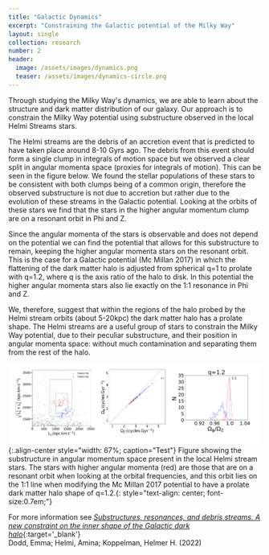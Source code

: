 ```yaml
---
title: "Galactic Dynamics"
excerpt: "Constraining the Galactic potential of the Milky Way"
layout: single
collection: research
number: 2
header:
  image: /assets/images/dynamics.png
  teaser: /assets/images/dynamics-circle.png
---
```


Through studying the Milky Way's dynamics, we are able to learn about the structure and dark matter distribution of our galaxy. Our approach is to constrain the Milky Way potential using substructure observed in the local Helmi Streams stars. 

The Helmi streams are the debris of an accretion event that is predicted to have taken place around 8-10 Gyrs ago. The debris from this event should form a single clump in integrals of motion space but we observed a clear split in angular momenta space (proxies for integrals of motion). This can be seen in the figure below. We found the stellar populations of these stars to be consistent with both clumps being of a common origin, therefore the observed substructure is not due to accretion but rather due to the evolution of these streams in the Galactic potential. Looking at the orbits of these stars we find that the stars in the higher angular momentum clump are on a resonant orbit in Phi and Z. 

Since the angular momenta of the stars is observable and does not depend on the potential we can find the potential that allows for this substructure to remain, keeping the higher angular momenta stars on the resonant orbit. This is the case for a Galactic potential (Mc Millan 2017) in which the flattening of the dark matter halo is adjusted from spherical q=1 to prolate with q=1.2, where q is the axis ratio of the halo to disk. In this potential the higher angular momenta stars also lie exactly on the 1:1 resonance in Phi and Z. 

We, therefore, suggest that within the regions of the halo probed by the Helmi stream orbits (about 5-20kpc) the dark matter halo has a prolate shape. The Helmi streams are a useful group of stars to constrain the Milky Way potential, due to their peculiar substructure, and their position in angular momenta space: without much contamination and separating them from the rest of the halo.

![Helmi Streams Substructure](/assets/images/HS_clumps.png){:.align-center style="width: 67%; caption="Test"}
Figure showing the substructure in angular momentum space present in the local Helmi stream stars. The stars with higher angular momenta (red) are those that are on a resonant orbit when looking at the orbital frequencies, and this orbit lies on the 1:1 line when modifying the Mc Millan 2017 potential to have a prolate dark matter halo shape of q=1.2.{: style="text-align: center; font-size:0.7em;"}

For more information see [*Substructures, resonances, and debris streams. A new constraint on the inner shape of the Galactic dark halo*](https://ui.adsabs.harvard.edu/abs/2022A&A...659A..61D/abstract){:target='_blank'} <br/> Dodd, Emma; Helmi, Amina; Koppelman, Helmer H. (2022)
    




